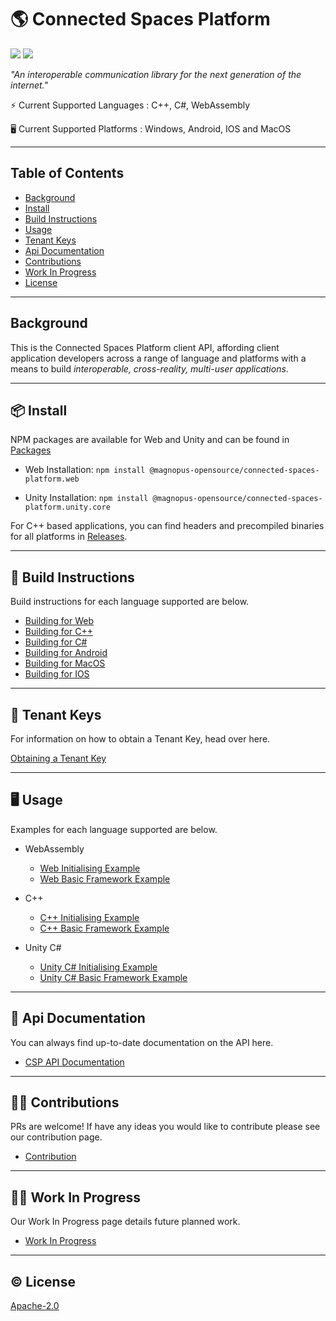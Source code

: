 # 🌎 Connected Spaces Platform

[![](https://img.shields.io/badge/readme%20style-standard-brightgreen.svg?style=flat-square)](https://github.com/RichardLitt/standard-readme)
[![](https://img.shields.io/badge/License-Apache2.0-blue)](https://github.com/magnopus-opensource/connected-spaces-platform/blob/develop/LICENSE)


_"An interoperable communication library for the next generation of the internet."_

⚡️ Current Supported Languages : C++, C#, WebAssembly

🖥️ Current Supported Platforms : Windows, Android, IOS and MacOS


****

## Table of Contents

- [Background](#background)
- [Install](#-install)
- [Build Instructions](#-build-instructions)
- [Usage](#%EF%B8%8F-usage)
- [Tenant Keys](#-tenant-keys)
- [Api Documentation](#-api-documentation)
- [Contributions](#%EF%B8%8F-contributions)
- [Work In Progress](#woman_factory_worker-work-in-progress)
- [License](#%EF%B8%8F-license)

****

## Background
This is the Connected Spaces Platform client API, affording client application developers across a range of language and platforms with a means to build *interoperable, cross-reality, multi-user applications*.


****

## 📦 Install
NPM packages are available for Web and Unity and can be found in [Packages](https://github.com/orgs/magnopus-opensource/packages?repo_name=connected-spaces-platform)

- Web Installation:  `npm install @magnopus-opensource/connected-spaces-platform.web`

- Unity Installation: `npm install @magnopus-opensource/connected-spaces-platform.unity.core`

For C++ based applications, you can find headers and precompiled binaries for all platforms in [Releases](https://github.com/magnopus-opensource/connected-spaces-platform/releases).

****

## 🔨 Build Instructions
Build instructions for each language supported are below.

- [Building for Web](https://github.com/magnopus-opensource/connected-spaces-platform/wiki/Building-CSP-for-Web)
- [Building for C++](https://github.com/magnopus-opensource/connected-spaces-platform/wiki/Building-CSP-for-CPP)
- [Building for C#](https://github.com/magnopus-opensource/connected-spaces-platform/wiki/Building-CSP-for-CSharp)
- [Building for Android](https://github.com/magnopus-opensource/connected-spaces-platform/wiki/Building-CSP-for-Android)
- [Building for MacOS](https://github.com/magnopus-opensource/connected-spaces-platform/wiki/Building-CSP-for-MacOS)
- [Building for IOS](https://github.com/magnopus-opensource/connected-spaces-platform/wiki/Building-CSP-for-IOS)

****

## 🔑 Tenant Keys

For information on how to obtain a Tenant Key, head over here.

[Obtaining a Tenant Key](https://www.magnopus.com/platform)
****

## 🖥️ Usage
Examples for each language supported are below.

- WebAssembly 
    - [Web Initialising Example](https://github.com/magnopus-opensource/connected-spaces-platform/tree/main/Examples/Initialising%20Foundation/Web)
    - [Web Basic Framework Example](https://github.com/magnopus-opensource/connected-spaces-platform/tree/main/Examples/Basic%20Framework/Web)
- C++
    - [C++ Initialising Example](https://github.com/magnopus-opensource/connected-spaces-platform/tree/main/Examples/Initialising%20Foundation/CPlusPlus/InitialisingFoundation)
    - [C++ Basic Framework Example](https://github.com/magnopus-opensource/connected-spaces-platform/tree/main/Examples/Basic%20Framework/CPlusPlus/BasicFramework)

- Unity C#
    - [Unity C# Initialising Example](https://github.com/magnopus-opensource/connected-spaces-platform/tree/main/Examples/Initialising%20Foundation/CSharp/Foundation-Unity-Example)
    - [Unity C# Basic Framework Example](https://github.com/magnopus-opensource/connected-spaces-platform/tree/main/Examples/Basic%20Framework/CSharp/Foundation-Unity-Example)

****

 ## 📖 Api Documentation

You can always find up-to-date documentation on the API here.

 - [CSP API Documentation](https://builds.magnoboard.com/foundation-docs/index.html)


****

## 👷‍♂️ Contributions

PRs are welcome! If have any ideas you would like to contribute please see our contribution page.

 - [Contribution](/CONTRIBUTING.md)


****

## :woman_factory_worker: Work In Progress

Our Work In Progress page details future planned work.

 - [Work In Progress](https://github.com/magnopus-opensource/connected-spaces-platform/wiki/Work-In-Progress)


****

 ## ©️ License

 [Apache-2.0](https://github.com/magnopus-opensource/connected-spaces-platform/blob/develop/LICENSE)

